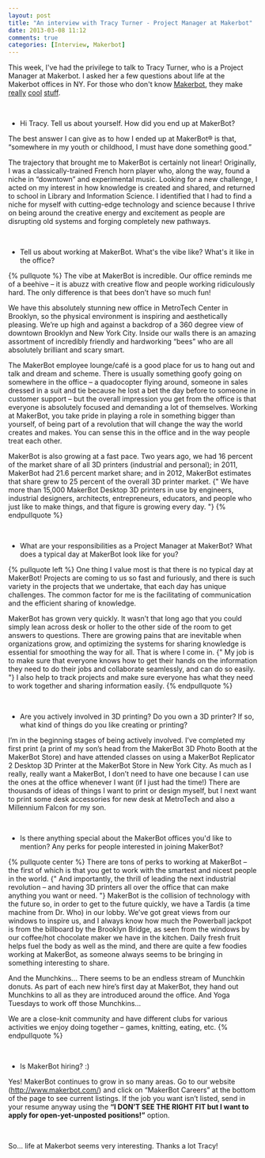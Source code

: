 ```yaml
---
layout: post
title: "An interview with Tracy Turner - Project Manager at Makerbot"
date: 2013-03-08 11:12
comments: true
categories: [Interview, Makerbot]
---
```


This week, I've had the privilege to talk to Tracy Turner, who is a Project Manager at Makerbot. I asked her a few questions about life at the Makerbot offices in NY. For those who don't know [Makerbot](http://www.makerbot.com/), they make [really](http://store.makerbot.com/replicator.html) [cool](http://store.makerbot.com/replicator2.html) [stuff](https://store.makerbot.com/replicator2x.html).

<!-- more -->

<br/>

+ Hi Tracy. Tell us about yourself. How did you end up at MakerBot?

The best answer I can give as to how I ended up at MakerBot® is that, “somewhere in my 
youth or childhood, I must have done something good.”

The trajectory that brought me to MakerBot is certainly not linear! Originally, I was a 
classically-trained French horn player who, along the way, found a niche in “downtown” and 
experimental music. Looking for a new challenge, I acted on my interest in how knowledge is 
created and shared, and returned to school in Library and Information Science. I identified 
that I had to find a niche for myself with cutting-edge technology and science because I thrive 
on being around the creative energy and excitement as people are disrupting old systems 
and forging completely new pathways.

<br/>

+ Tell us about working at MakerBot. What's the vibe like? What's it like in the office?

{% pullquote %}
The vibe at MakerBot is incredible. Our office reminds me of a beehive – it is abuzz with 
creative flow and people working ridiculously hard. The only difference is that bees don’t have 
so much fun! 

We have this absolutely stunning new office in MetroTech Center in Brooklyn, so the physical 
environment is inspiring and aesthetically pleasing. We’re up high and against a backdrop of 
a 360 degree view of downtown Brooklyn and New York City. Inside our walls there is an 
amazing assortment of incredibly friendly and hardworking “bees” who are all absolutely 
brilliant and scary smart.

The MakerBot employee lounge/café is a good place for us to hang out and talk and dream and scheme. There is usually something goofy going on somewhere in the office – a quadocopter flying around, someone in sales dressed in a suit and tie because he lost a bet the day before to someone in customer support – but the overall impression you get from the  office is that everyone is absolutely focused and demanding a lot of themselves. Working at MakerBot, you take pride in playing a role in something bigger than yourself, of being part of a revolution that will change the way the world creates and makes. You can sense this in the office and in the way people treat each other.

MakerBot is also growing at a fast pace. Two years ago, we had 16 percent of the market 
share of all 3D printers (industrial and personal); in 2011, MakerBot had 21.6 percent market 
share; and in 2012, MakerBot estimates that share grew to 25 percent of the overall 3D 
printer market. {" We have more than 15,000 MakerBot Desktop 3D printers in use by 
engineers, industrial designers, architects, entrepreneurs, educators, and people who just like 
to make things, and that figure is growing every day. "}
{% endpullquote %}

<br/>

+ What are your responsibilities as a Project Manager at MakerBot? What does a 
typical day at MakerBot look like for you?

{% pullquote left %}
One thing I value most is that there is no typical day at MakerBot! Projects are coming to us 
so fast and furiously, and there is such variety in the projects that we undertake, that each 
day has unique challenges. The common factor for me is the facilitating of communication 
and the efficient sharing of knowledge.

MakerBot has grown very quickly. It wasn’t that long ago that you could simply lean across desk or holler to the other side of the room to get answers to questions. There are growing pains that are inevitable when organizations grow, and optimizing the systems for sharing knowledge is essential for smoothing the way for all. That is where I come in. {" My job is to make sure that everyone knows how to get their hands on the information they need to do their jobs and collaborate seamlessly, and can do so easily. "} I also help to track projects and make sure everyone has what they need to work together and sharing information easily. 
{% endpullquote %}

<br/>

+ Are you actively involved in 3D printing? Do you own a 3D printer? If so, what kind of 
things do you like creating or printing?

I’m in the beginning stages of being actively involved. I’ve completed my first print (a print of 
my son’s head from the MakerBot 3D Photo Booth at the MakerBot Store) and have attended 
classes on using a MakerBot Replicator 2 Desktop 3D Printer at the MakerBot Store in New 
York City. As much as I really, really want a MakerBot, I don’t need to have one because I 
can use the ones at the office whenever I want (if I just had the time!) There are thousands of 
ideas of things I want to print or design myself, but I next want to print some desk accessories 
for new desk at MetroTech and also a Millennium Falcon for my son.

<br/>

+ Is there anything special about the MakerBot offices you'd like to mention? Any 
perks for people interested in joining MakerBot?

{% pullquote center %}
There are tons of perks to working at MakerBot – the first of which is that you get to work with 
the smartest and nicest people in the world. {" And importantly, the thrill of leading the next 
industrial revolution – and having 3D printers all over the office that can make anything you 
want or need. "} MakerBot is the collision of technology with the future so, in order to get to the 
future quickly, we have a Tardis (a time machine from Dr. Who) in our lobby. We’ve got great 
views from our windows to inspire us, and I always know how much the Powerball jackpot is 
from the billboard by the Brooklyn Bridge, as seen from the windows by our coffee/hot 
chocolate maker we have in the kitchen. Daily fresh fruit helps fuel the body as well as the 
mind, and there are quite a few foodies working at MakerBot, as someone always seems to 
be bringing in something interesting to share.

And the Munchkins... There seems to be an endless stream of Munchkin donuts. As part of 
each new hire’s first day at MakerBot, they hand out Munchkins to all as they are introduced 
around the office. And Yoga Tuesdays to work off those Munchkins...

We are a close-knit community and have different clubs for various activities we enjoy doing 
together – games, knitting, eating, etc.
{% endpullquote %}

<br/>

+ Is MakerBot hiring? :)

Yes! MakerBot continues to grow in so many areas. Go to our website  (http://www.makerbot.com/) and click on “MakerBot Careers” at the bottom of the page to see  current listings. If the job you want isn’t listed, send in your resume anyway using the __“I DON’T SEE THE RIGHT FIT but I want to apply for open-yet-unposted positions!”__ option.

<br/>

So... life at Makerbot seems very interesting. Thanks a lot Tracy!
